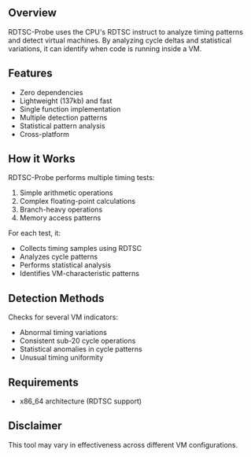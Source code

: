 ## Overview

RDTSC-Probe uses the CPU's RDTSC instruct to analyze timing patterns and detect virtual machines. By analyzing cycle deltas and statistical variations, it can identify when code is running inside a VM.

## Features

- Zero dependencies
- Lightweight (137kb) and fast
- Single function implementation 
- Multiple detection patterns
- Statistical pattern analysis
- Cross-platform
  
## How it Works

RDTSC-Probe performs multiple timing tests:
1. Simple arithmetic operations
2. Complex floating-point calculations
3. Branch-heavy operations
4. Memory access patterns

For each test, it:
- Collects timing samples using RDTSC
- Analyzes cycle patterns
- Performs statistical analysis
- Identifies VM-characteristic patterns

## Detection Methods

Checks for several VM indicators:
- Abnormal timing variations
- Consistent sub-20 cycle operations
- Statistical anomalies in cycle patterns
- Unusual timing uniformity

## Requirements
- x86_64 architecture (RDTSC support)



## Disclaimer

This tool may vary in effectiveness across different VM configurations.
